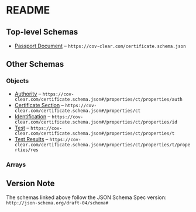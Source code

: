 # README

## Top-level Schemas

-   [Passport Document](./certificate.md "A cryptographically signed document containing details of an individual (the holder)'s medical test results") – `https://cov-clear.com/certificate.schema.json`

## Other Schemas

### Objects

-   [Authority](./certificate-properties-certificate-section-properties-authority.md "Section containing details of the testing authority that performed the test and thus issued the certificate") – `https://cov-clear.com/certificate.schema.json#/properties/ct/properties/auth`
-   [Certificate Section](./certificate-properties-certificate-section.md "Section containing all of the data relating to the medical test, the holder, and the authority that issued the certificate") – `https://cov-clear.com/certificate.schema.json#/properties/ct`
-   [Identification](./certificate-properties-certificate-section-properties-identification.md "Section identifying the identity document to which this certificate relates") – `https://cov-clear.com/certificate.schema.json#/properties/ct/properties/id`
-   [Test](./certificate-properties-certificate-section-properties-test.md "Section containing medical information about the test performed and its result") – `https://cov-clear.com/certificate.schema.json#/properties/ct/properties/t`
-   [Test Results](./certificate-properties-certificate-section-properties-test-properties-test-results.md "Detailed results of the mdeical test") – `https://cov-clear.com/certificate.schema.json#/properties/ct/properties/t/properties/res`

### Arrays



## Version Note

The schemas linked above follow the JSON Schema Spec version: `http://json-schema.org/draft-04/schema#`
